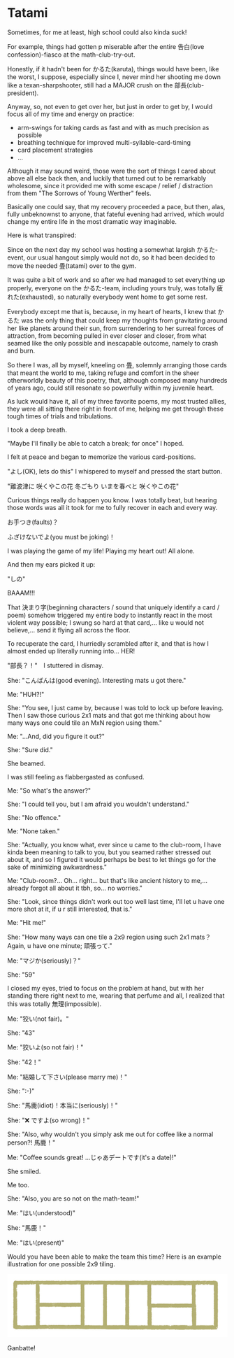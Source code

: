 # Tatami

Sometimes, for me at least, high school could also kinda suck!

For example, things had gotten p miserable after the entire 告白(love confession)-fiasco at the math-club-try-out.

Honestly, if it hadn't been for かるた(karuta), things would have been, like the worst, I suppose, especially since I, never mind her shooting me down like a texan-sharpshooter, still had a MAJOR crush on the 部長(club-president).

Anyway, so, not even to get over her, but just in order to get by, I would focus all of my time and energy on practice:
- arm-swings for taking cards as fast and with as much precision as possible
- breathing technique for improved multi-syllable-card-timing
- card placement strategies
- ...

Although it may sound weird, those were the sort of things I cared about above all else back then, and luckily that turned out to be remarkably wholesome, since it provided me with some escape / relief / distraction from them "The Sorrows of Young Werther" feels.

Basically one could say, that my recovery proceeded a pace, but then, alas, fully unbeknownst to anyone, that fateful evening had arrived, which would change my entire life in the most dramatic way imaginable.

Here is what transpired:

Since on the next day my school was hosting a somewhat largish かるた-event, our usual hangout simply would not do, so it had been decided to move the needed 畳(tatami) over to the gym.

It was quite a bit of work and so after we had managed to set everything up properly, everyone on the かるた-team, including yours truly, was totally 疲れた(exhausted), so naturally everybody went home to get some rest.

Everybody except me that is, because, in my heart of hearts, I knew that かるた was the only thing that could keep my thoughts from gravitating around her like planets around their sun, from surrendering to her surreal forces of attraction, from becoming pulled in ever closer and closer, from what seamed like the only possible and inescapable outcome, namely to crash and burn.

So there I was, all by myself, kneeling on 畳, solemnly arranging those cards that meant the world to me, taking refuge and comfort in the sheer otherworldly beauty of this poetry, that, although composed many hundreds of years ago, could still resonate so powerfully within my juvenile heart.

As luck would have it, all of my three favorite poems, my most trusted allies, they were all sitting there right in front of me, helping me get through these tough times of trials and tribulations.

I took a deep breath.

"Maybe I'll finally be able to catch a break; for once" I hoped.

I felt at peace and began to memorize the various card-positions.

"よし(OK), lets do this" I whispered to myself and pressed the start button.

"難波津に 咲くやこの花 冬ごもり いまを春べと 咲くやこの花"

Curious things really do happen you know. I was totally beat, but hearing those words was all it took for me to fully recover in each and every way.

お手つき(faults)？

ふざけないでよ(you must be joking)！

I was playing the game of my life! Playing my heart out! All alone.

And then my ears picked it up:

"しの"

BAAAM!!!

That 決まり字(beginning characters / sound that uniquely identify a card / poem) somehow triggered my entire body to instantly react in the most violent way possible; I swung so hard at that card,... like u would not believe,... send it flying all across the floor.

To recuperate the card, I hurriedly scrambled after it, and that is how I almost ended up literally running into... HER!

"部長？！"　I stuttered in dismay.

She: "こんばんは(good evening). Interesting mats u got there."

Me: "HUH?!"

She: "You see, I just came by, because I was told to lock up before leaving. Then I saw those curious 2x1 mats and that got me thinking about how many ways one could tile an MxN region using them."

Me: "...And, did you figure it out?"

She: "Sure did."

She beamed.

I was still feeling as flabbergasted as confused.

Me: "So what's the answer?"

She: "I could tell you, but I am afraid you wouldn't understand."

She: "No offence."

Me: "None taken."

She: "Actually, you know what, ever since u came to the club-room, I have kinda been meaning to talk to you, but you seamed rather stressed out about it, and so I figured it would perhaps be best to let things go for the sake of minimizing awkwardness."

Me: "Club-room?... Oh... right... but that's like ancient history to me,... already forgot all about it tbh, so... no worries."

She: "Look, since things didn't work out too well last time, I'll let u have one more shot at it, if u r still interested, that is."

Me: "Hit me!"

She: "How many ways can one tile a 2x9 region using such 2x1 mats？ Again, u have one minute; 頑張って."
 
Me: "マジか(seriously)？"

She: "59"

I closed my eyes, tried to focus on the problem at hand, but with her standing there right next to me, wearing that perfume and all, I realized that this was totally 無理(impossible).

Me: "狡い(not fair)。"

She: "43"

Me: "狡いよ(so not fair)！"

She: "42！"

Me: "結婚して下さい(please marry me)！"

She: ":-)"

She: "馬鹿(idiot)！本当に(seriously)！"

She: ":x: ですよ(so wrong)！"

She: "Also, why wouldn't you simply ask me out for coffee like a normal person?! 馬鹿！"

Me: "Coffee sounds great! ...じゃあデートです(it's a date)!"

She smiled.

Me too.

She: "Also, you are so not on the math-team!"

Me: "はい(understood)"

She: "馬鹿！"

Me: "はい(present)"

Would you have been able to make the team this time? Here is an example illustration for one possible 2x9 tiling.

![alt](tiling_example.jpg)

Ganbatte!
